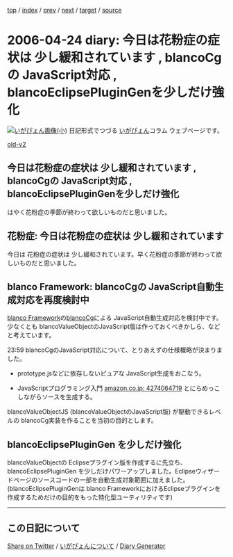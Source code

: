 [top](https://igapyon.github.io/diary/) 
 / [index](https://igapyon.github.io/diary/2006/index.html) 
 / [prev](https://igapyon.github.io/diary/2006/ig060420.html) 
 / [next](https://igapyon.github.io/diary/2006/ig060425.html) 
 / [target](https://igapyon.github.io/diary/2006/ig060424.html) 
 / [source](https://github.com/igapyon/diary/blob/gh-pages/2006/ig060424.html.src.md) 

2006-04-24 diary: 今日は花粉症の症状は 少し緩和されています , blancoCgの JavaScript対応 , blancoEclipsePluginGenを少しだけ強化
=====================================================================================================
[![いがぴょん画像(小)](https://igapyon.github.io/diary/images/iga200306s.jpg "いがぴょん")](https://igapyon.github.io/diary/memo/memoigapyon.html) 日記形式でつづる [いがぴょん](https://igapyon.github.io/diary/memo/memoigapyon.html)コラム ウェブページです。

[old-v2](ig060424-orig.html)

## 今日は花粉症の症状は 少し緩和されています , blancoCgの JavaScript対応 , blancoEclipsePluginGenを少しだけ強化

はやく花粉症の季節が終わって欲しいものだと思いました。


## 花粉症: 今日は花粉症の症状は 少し緩和されています

今日は 花粉症の症状は 少し緩和されています。早く花粉症の季節が終わって欲しいものだと思いました。

## blanco Framework: blancoCgの JavaScript自動生成対応を再度検討中

[blanco Framework](http://www.igapyon.jp/blanco/blanco.ja.html)の[blancoCg](http://www.igapyon.jp/blanco/blancocg.html)による JavaScript自動生成対応を検討中です。少なくとも blancoValueObjectのJavaScript版は作っておくべきかしら、などと考えています。

23:59 blancoCgのJavaScript対応について、とりあえずの仕様概略が決まりました。

* prototype.jsなどに依存しないピュアな JavaScript生成をおこなう。
  
* JavaScriptプログラミング入門 [amazon.co.jp: 4274064719](http://www.amazon.co.jp/exec/obidos/ASIN/4274064719/igapyondiary-22) とにらめっこしながらソースを生成する。

blancoValueObjectJS (blancoValueObjectのJavaScript版) が駆動できるレベルの blancoCg実装を作ることを当初の目的とします。

## blancoEclipsePluginGen を少しだけ強化

blancoValueObjectの Eclipseプラグイン版を作成するに先立ち、blancoEclipsePluginGen を少しだけパワーアップしました。Eclipseウィザードページのソースコードの一部を自動生成対象範囲に加えました。
(blancoEclipsePluginGenは blanco FrameworkにおけるEclipseプラグインを作成するためだけの目的をもった特化型ユーティリティです)

----------------------------------------------------------------------------------------------------

## この日記について

[Share on Twitter](https://twitter.com/intent/tweet?hashtags=igapyon%2Cdiary%2C%E3%81%84%E3%81%8C%E3%81%B4%E3%82%87%E3%82%93&text=%E4%BB%8A%E6%97%A5%E3%81%AF%E8%8A%B1%E7%B2%89%E7%97%87%E3%81%AE%E7%97%87%E7%8A%B6%E3%81%AF+%E5%B0%91%E3%81%97%E7%B7%A9%E5%92%8C%E3%81%95%E3%82%8C%E3%81%A6%E3%81%84%E3%81%BE%E3%81%99+%2C+blancoCg%E3%81%AE+JavaScript%E5%AF%BE%E5%BF%9C+%2C+blancoEclipsePluginGen%E3%82%92%E5%B0%91%E3%81%97%E3%81%A0%E3%81%91%E5%BC%B7%E5%8C%96&url=https%3A%2F%2Figapyon.github.io%2Fdiary%2F2006%2Fig060424.html) / [いがぴょんについて](https://igapyon.github.io/diary/memo/memoigapyon.html) / [Diary Generator](https://github.com/igapyon/igapyonv3)

